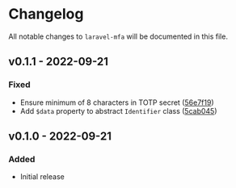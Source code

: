 # Changelog

All notable changes to `laravel-mfa` will be documented in this file.

## v0.1.1 - 2022-09-21

### Fixed
- Ensure minimum of 8 characters in TOTP secret ([56e7f19](https://github.com/worksome/laravel-mfa/commit/56e7f19a409fde8556253c6e362d1fcb599174d7))
- Add `$data` property to abstract `Identifier` class ([5cab045](https://github.com/worksome/laravel-mfa/commit/5cab045677848417fd028068bf3e36760a58720d))

## v0.1.0 - 2022-09-21

### Added
- Initial release
